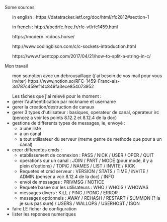 <p>Some sources
	<ul>in english : https://datatracker.ietf.org/doc/html/rfc2812#section-1</ul>
	<ul>in french : http://abcdrfc.free.fr/rfc-vf/rfc1459.html</ul>
	<ul> https://modern.ircdocs.horse/</ul>
	<ul>http://www.codingbison.com/c/c-sockets-introduction.html</ul>
	<ul>https://www.fluentcpp.com/2017/04/21/how-to-split-a-string-in-c/</ul>
</p>
<p>Mon travail
<ul> mon so.notion avec un debrousaillage (j'ai besoin de vos mail pour vous inviter) https://www.notion.so/RFC-1459-Franc-ais-3d787c459ef14c849fa3ece854073952</ul>
<ul> Les tâches que j'ai relevé pour le moment :
<li>gerer l'authentification par nickname et username</li>
<li>gerer la creation/destruction de canaux</li>
<li>gerer 3 types d'utilisateur : basiques, operateur de canal, operateur irc (pencez a voir les points 8.12.2 et 8.12.4 de la doc)</li>
<li>gestions de differents types de messages, ie, envoyé :
	<ul>
		<li>a une liste</li>
		<li>a un canal</li>
		<li>a tout utilisateur du serveur (meme genre de methode que pour a un canal)</li>
	</ul>
</li>
<li>creer differentes cmds :
	<ul>
		<li>etablissement de connexion : PASS / NICK / USER / OPER / QUIT</li>
		<li>operations sur un canal : JOIN / PART / MODE (pour mode, il y a plein d'options) / TOPiC / NAMES / LIST / INVITE / KICK</li>
		<li>Requetes et cmd serveur : VERSION / STATS / TIME / iNVITE / ADMIN (penser a voir 8.12.4 de la doc) / INFO</li>
		<li>envoi de messages : PRIVMSG / NOTICE</li>
		<li>Requete basee sur les utilisateurs : WHO / WHOIS / WHOWAS</li>
		<li>messages divers : KiLL / PING / PONG / ERROR </li>
		<li>messages optionnels : AWAY / REHASH / RESTART / SUMMON (? la je suis pas sure) / USERS / WALLOPS / USERHOST / ISON</li>
	</ul>
</li>
<li>faire LE ficher de configuration</li>
<li>lister les reponses numeriques </li>
</ul>
</p>
